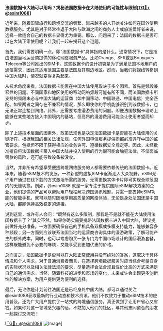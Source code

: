 **法国数据卡大陆可以用吗？揭秘法国数据卡在大陆使用的可能性与限制[[TG💪+ @esim1088](https://t.me/s/esim1088)]**

近年来，随着国际旅行和跨境交流的频繁，越来越多的人开始关注如何在国外使用数据服务。尤其是对于经常往返于大陆与欧洲之间的商务人士或旅游爱好者来说，选择一款适合自己的数据卡显得尤为重要。那么，问题来了：法国的数据卡是否可以在大陆正常使用呢？让我们一起来揭开这个谜题。

首先，我们需要明确一点，即“法国数据卡”具体指的是什么。通常情况下，它是指由法国当地运营商提供的移动网络服务产品，比如Orange、SFR或是Bouygues Telecom等公司推出的SIM卡。这些数据卡的设计初衷是为了满足法国本地用户的通信需求，因此其适用范围主要是法国及其周边地区。然而，当我们将视线转移到中国大陆时，情况就变得复杂起来。

从技术角度来看，法国数据卡能否在中国大陆使用取决于多个因素。首先是频段兼容性的问题。不同国家和地区使用的移动网络频段可能有所不同，而法国数据卡所支持的频段未必与中国大陆的运营商（如中国移动、中国联通、中国电信）完全匹配。如果两者之间存在不兼容的情况，那么即使你的手机能够识别到该数据卡，也无法正常连接到网络。此外，还需要考虑漫游费用的问题。即便法国数据卡理论上能够在某些地方接入中国境内的基站，但高昂的漫游费用可能会让使用者望而却步。

除了上述技术层面的因素外，政策法规也是决定法国数据卡是否能在大陆使用的关键所在。根据我国的相关法律法规，任何外国电信服务提供商都必须遵守中国的监管要求，包括但不限于获得相应的业务许可、遵循数据安全规定等。因此，未经批准擅自将法国数据卡带入中国大陆并投入使用的行为很可能会触犯法律，不仅面临罚款的风险，还可能导致设备被没收。

当然，并非所有希望享受便捷跨境网络服务的人都需要依赖传统的法国数据卡。近年来，随着eSIM技术的发展，一种新型的虚拟SIM卡逐渐走入大众视野。eSIM允许用户通过在线下载的方式激活所需的服务，无需更换实体卡片即可实现全球范围内的无缝切换。例如，@esim1088 就是一家专注于提供国际eSIM解决方案的企业，他们提供的产品可以帮助用户轻松解决跨国通讯难题。只需一部支持eSIM功能的智能手机，就可以随时随地享用高质量的网络体验，无论是身处法国还是中国大陆，都能保持高效稳定的连接。

说到这里，或许有人会问：“既然有这么多限制，那我是不是就不能在大陆使用法国数据卡了？”其实不然。如果你确实需要携带法国数据卡进入中国大陆，建议提前做好充分准备。一方面要确保自己的手机具备双模或多模支持能力，能够兼容多种频段；另一方面则应该联系法国当地的运营商咨询具体的漫游政策，了解可能产生的额外成本。同时，也可以考虑购买一张专门为中国市场设计的国际漫游套餐，这样既能避免不必要的麻烦，又能享受到更加优惠的价格。

总而言之，法国数据卡是否可以在大陆正常使用并没有绝对的答案，这取决于具体情况和个人需求。对于普通消费者而言，在选择跨境数据服务时应当综合考量自身的实际状况以及相关法律法规的要求，尽量选择合法合规且性价比高的方式来满足自己的通信需求。当然，随着科技的进步和市场的变化，未来或许会出现更多创新性的解决方案，为用户提供更为便利的选择。

最后，无论你是计划前往法国还是已经身处中国大陆，都可以通过关注@esim1088获取最新的行业动态和技术资讯。他们不仅致力于推动eSIM技术的应用普及，还为广大用户提供了一站式的跨境通信服务，真正做到了让用户省心又省钱。如果你对这一领域感兴趣的话，不妨加入他们的社区，与其他志同道合的朋友一起探讨交流吧！

[[TG💪+ @esim1088](https://t.me/s/esim1088) ![Image](https://i.postimg.cc/4NQfJmqS/Snipaste-2025-05-13-00-14-12.png)]